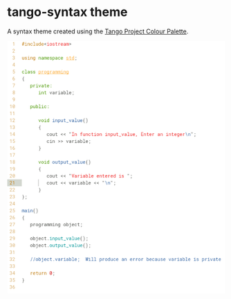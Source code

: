 # tango-syntax theme

A syntax theme created using the [Tango Project Colour Palette](https://en.wikipedia.org/wiki/Tango_Desktop_Project).

![Screenshot](https://raw.githubusercontent.com/Ocoras/tango-syntax/master/tango-syntax.png)
